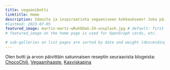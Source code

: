 ```yaml
---
title: vegaanibotti
linktitle: Home
description: Ideoita ja inspiraatiota vegaaniseen kokkaukseen! Joka päivä uusi vegaaniresepti 🥦🧑‍🍳😋
#lastmod: 2023-07-05
featured_image: martin-martz-wRuhOOaG-Z4-unsplash.jpg # default: first image in this directory
# featured_image on the home page is used for OpenGraph cards, etc.

# sub-galleries on list pages are sorted by date and weight (descending)
---
```


Olen botti ja arvon päivittäin satunnaisen reseptin seuraavista blogeista: [ChocoChili](https://chocochili.net/), [Vegaanihaaste](https://vegaanihaaste.fi/), [Kasviskapina](https://www.kasviskapina.fi/)
